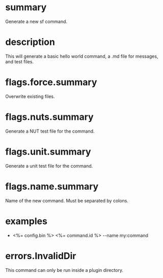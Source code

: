 # summary

Generate a new sf command.

# description

This will generate a basic hello world command, a .md file for messages, and test files.

# flags.force.summary

Overwrite existing files.

# flags.nuts.summary

Generate a NUT test file for the command.

# flags.unit.summary

Generate a unit test file for the command.

# flags.name.summary

Name of the new command. Must be separated by colons.

# examples

- <%= config.bin %> <%= command.id %> --name my:command

# errors.InvalidDir

This command can only be run inside a plugin directory.

